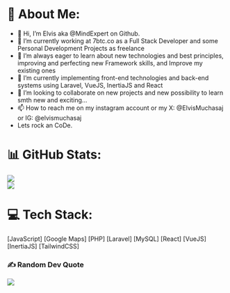 # 💫 About Me:

- 👋 Hi, I’m Elvis aka @MindExpert on Github.
- 🔭 I’m currently working at 7btc.co as a Full Stack Developer and some Personal Development Projects as freelance
- 🤝 I’m always eager to learn about new technologies and best principles, improving and perfecting new Framework skills, and Improve my existing ones
- 🌱 I’m currently implementing front-end technologies and back-end systems using Laravel, VueJS, InertiaJS and React
- 💞️ I’m looking to collaborate on new projects and new possibility to learn smth new and exciting...
- 📫 How to reach me on my instagram account or my X: @ElvisMuchasaj or IG: @elvismuchasaj
- Lets rock an CoDe.

# 📊 GitHub Stats:
![](https://github-readme-streak-stats.herokuapp.com/?user=MindExpert&theme=dark&hide_border=true)<br/>
![](https://github-readme-stats.vercel.app/api/top-langs/?username=MindExpert&theme=dark&hide_border=true&include_all_commits=true&count_private=true&layout=compact)


# 💻 Tech Stack:
[JavaScript] [Google Maps] [PHP] [Laravel] [MySQL] [React] [VueJS] [InertiaJS] [TailwindCSS]

### ✍️ Random Dev Quote
![](https://quotes-github-readme.vercel.app/api?type=horizontal&theme=dark)

<!---
MindExpert/MindExpert is a ✨ special ✨ repository because its `README.md` (this file) appears on your GitHub profile.
You can click the Preview link to take a look at your changes.
--->
